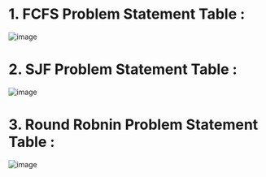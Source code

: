 # 1. FCFS Problem Statement Table : 
![image](https://github.com/user-attachments/assets/3096bd5a-8a5b-4aaf-917a-5e18a2c4105c)
# 2. SJF Problem Statement Table :
![image](https://github.com/user-attachments/assets/3bede451-5f6e-4b8c-a5dd-1aac336d381f)
# 3. Round Robnin Problem Statement Table :
![image](https://github.com/user-attachments/assets/04d34295-2d36-49d5-bce8-dbebdcaf87f1)
